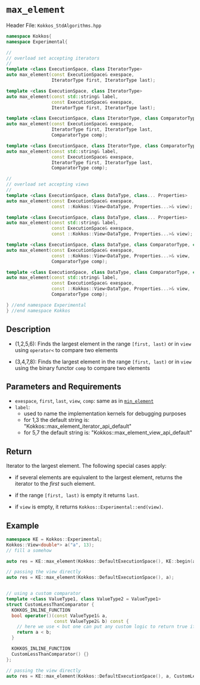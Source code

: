 # `max_element`

Header File: `Kokkos_StdAlgorithms.hpp`

```c++
namespace Kokkos{
namespace Experimental{

//
// overload set accepting iterators
//
template <class ExecutionSpace, class IteratorType>
auto max_element(const ExecutionSpace& exespace,                        (1)
                 IteratorType first, IteratorType last);

template <class ExecutionSpace, class IteratorType>
auto max_element(const std::string& label,                              (2)
                 const ExecutionSpace& exespace,
                 IteratorType first, IteratorType last);

template <class ExecutionSpace, class IteratorType, class ComparatorType>
auto max_element(const ExecutionSpace& exespace,                        (3)
                 IteratorType first, IteratorType last,
                 ComparatorType comp);

template <class ExecutionSpace, class IteratorType, class ComparatorType>
auto max_element(const std::string& label,                              (4)
                 const ExecutionSpace& exespace,
                 IteratorType first, IteratorType last,
                 ComparatorType comp);

//
// overload set accepting views
//
template <class ExecutionSpace, class DataType, class... Properties>
auto max_element(const ExecutionSpace& exespace,                        (5)
                 const ::Kokkos::View<DataType, Properties...>& view);

template <class ExecutionSpace, class DataType, class... Properties>
auto max_element(const std::string& label,                              (6)
                 const ExecutionSpace& exespace,
                 const ::Kokkos::View<DataType, Properties...>& view);

template <class ExecutionSpace, class DataType, class ComparatorType, class... Properties>
auto max_element(const ExecutionSpace& exespace,                        (7)
                 const ::Kokkos::View<DataType, Properties...>& view,
                 ComparatorType comp);

template <class ExecutionSpace, class DataType, class ComparatorType, class... Properties>
auto max_element(const std::string& label,                              (8)
                 const ExecutionSpace& exespace,
                 const ::Kokkos::View<DataType, Properties...>& view,
                 ComparatorType comp);

} //end namespace Experimental
} //end namespace Kokkos
```

## Description

- (1,2,5,6): Finds the largest element in the range `[first, last)` or in `view`
  using `operator<` to compare two elements

- (3,4,7,8): Finds the largest element in the range `[first, last)` or in `view`
  using the binary functor `comp` to compare two elements

## Parameters and Requirements

- `exespace`, `first`, `last`, `view`, `comp`: same as in [`min_element`](./StdMinElement)
- `label`:
  - used to name the implementation kernels for debugging purposes
  - for 1,3 the default string is: "Kokkos::max_element_iterator_api_default"
  - for 5,7 the default string is: "Kokkos::max_element_view_api_default"

## Return

Iterator to the largest element.
The following special cases apply:
- if several elements are equivalent to the largest element, returns the iterator to the *first* such element.

- if the range `[first, last)` is empty it returns `last`.

- if `view` is empty, it returns `Kokkos::Experimental::end(view)`.


## Example

```c++
namespace KE = Kokkos::Experimental;
Kokkos::View<double*> a("a", 13);
// fill a somehow

auto res = KE::max_element(Kokkos::DefaultExecutionSpace(), KE::begin(a), KE::end(a));

// passing the view directly
auto res = KE::max_element(Kokkos::DefaultExecutionSpace(), a);


// using a custom comparator
template <class ValueType1, class ValueType2 = ValueType1>
struct CustomLessThanComparator {
  KOKKOS_INLINE_FUNCTION
  bool operator()(const ValueType1& a,
                  const ValueType2& b) const {
    // here we use < but one can put any custom logic to return true if a is less than b
    return a < b;
  }

  KOKKOS_INLINE_FUNCTION
  CustomLessThanComparator() {}
};

// passing the view directly
auto res = KE::max_element(Kokkos::DefaultExecutionSpace(), a, CustomLessThanComparator<double>());
```
